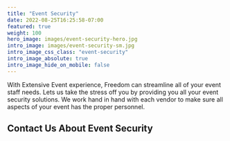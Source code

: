 ```yaml
---
title: "Event Security"
date: 2022-08-25T16:25:58-07:00
featured: true
weight: 100
hero_image: images/event-security-hero.jpg
intro_image: images/event-security-sm.jpg
intro_image_css_class: "event-security"
intro_image_absolute: true
intro_image_hide_on_mobile: false
---
```


With Extensive Event experience, Freedom can streamline all of your event staff needs.  Lets us take the stress off you by providing you all your event security solutions. We work hand in hand with each vendor to make sure all aspects of your event has the proper personnel. 

## Contact Us About Event Security